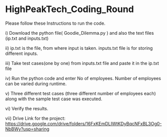 # HighPeakTech_Coding_Round

Please follow these Instructions to run the code.

i) Download the python file( Goodie_Dilemma.py ) and also the text files (ip.txt and inputs.txt)

ii) ip.txt is the file, from where input is taken. inputs.txt file is for storing different inputs. 

iii) Take test cases(one by one) from inputs.txt  file and paste it in the ip.txt file

iv) Run the python code and enter No of employees. Number of employees can be varied during runtime.

v) Three different test cases (three different number of employees each) along with the sample test case was executed. 

vi) Verify the results.

vii) Drive Link for the project: https://drive.google.com/drive/folders/16FxKEmDLIWtKDyBqcNFxBL3Og0-NbBWy?usp=sharing

